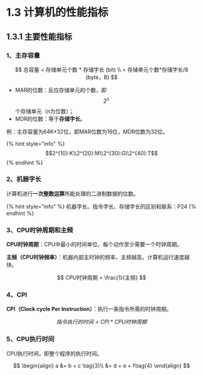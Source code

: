 # 1.3 计算机的性能指标

## 1.3.1 主要性能指标

### 1、主存容量

$$
总容量 = 存储单元个数 * 存储字长 (bit) \\
= 存储单元个数*存储字长/8 (byte，B)
$$

* MAR的位数：反应存储单元的个数，即 $$2^{n}$$ 个存储单元（n为位数）；
* MDR的位数：等于**存储字长**。

例：主存容量为64K\*32位，即MAR位数为16位，MDR位数为32位。

{% hint style="info" %}
$$2^{10}:K\\2^{20}:M\\2^{30}:G\\2^{40}:T$$ 
{% endhint %}

### 2、机器字长

计算机进行**一次整数运算**所能处理的二进制数据的位数。

{% hint style="info" %}
机器字长、指令字长、存储字长的区别和联系：P24
{% endhint %}

### 3、CPU时钟周期和主频

**CPU时钟周期**：CPU中最小的时间单位，每个动作至少需要一个时钟周期。

**主频（CPU时钟频率）**：机器内部主时钟的频率，主频越高，计算机运行速度越快。

$$
CPU时钟周期 = \frac{1}{主频}
$$

### 4、CPI

**CPI（Clock cycle Per Instruction）**：执行一条指令所需的时钟周期。

$$
指令执行的时间 = CPI * CPU时钟周期
$$

### 5、CPU执行时间

CPU执行时间，即整个程序的执行时间。

$$
\begin{align}
a &= b + c \tag{3}\\
  &= d + e + f\tag{4}
\end{align}
$$

